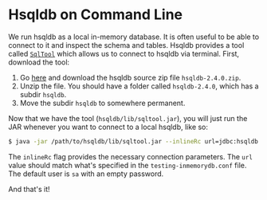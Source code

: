 # Hsqldb on Command Line

We run hsqldb as a local in-memory database. It is often useful to be able to
connect to it and inspect the schema and tables. Hsqldb provides a tool called
[`SqlTool`][st] which allows us to connect to hsqldb via terminal. First,
download the tool:

1. Go [here][sf] and download the hsqldb source zip file `hsqldb-2.4.0.zip`.
2. Unzip the file. You should have a folder called `hsqldb-2.4.0`, which has a subdir `hsqldb`.
3. Move the subdir `hsqldb` to somewhere permanent.

Now that we have the tool (`hsqldb/lib/sqltool.jar`), you will just run the JAR
whenever you want to connect to a local hsqldb, like so:

```bash
$ java -jar /path/to/hsqldb/lib/sqltool.jar --inlineRc url=jdbc:hsqldb:file:/tmp/ddp-testingdb,user=sa,password=
```

The `inlineRc` flag provides the necessary connection parameters. The `url` value
should match what's specified in the `testing-inmemorydb.conf` file. The default
user is `sa` with an empty password.

And that's it!

[st]: http://hsqldb.org/doc/util-guide/sqltool-chapt.html
[sf]: https://sourceforge.net/projects/hsqldb/files/
